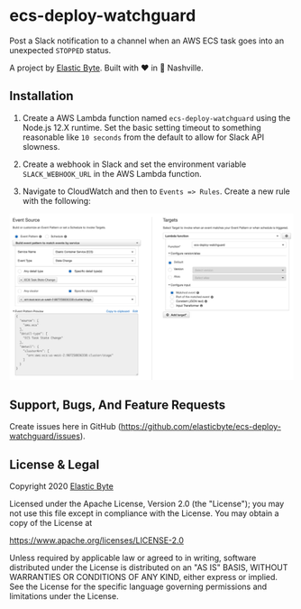 # ecs-deploy-watchguard

Post a Slack notification to a channel when an AWS ECS task goes into an unexpected `STOPPED` status.

A project by [Elastic Byte](https://elasticbyte.net). Built with :heart: in :guitar: Nashville.

## Installation

1. Create a AWS Lambda function named `ecs-deploy-watchguard` using the Node.js 12.X runtime. Set the basic setting timeout to something reasonable like `10 seconds` from the default to allow for Slack API slowness.

2. Create a webhook in Slack and set the environment variable `SLACK_WEBHOOK_URL` in the AWS Lambda function.

3. Navigate to CloudWatch and then to `Events => Rules`. Create a new rule with the following:

![CloudWatch Events Rule](images/cloudwatch-rule.png)

## Support, Bugs, And Feature Requests

Create issues here in GitHub (https://github.com/elasticbyte/ecs-deploy-watchguard/issues).

## License & Legal

Copyright 2020 [Elastic Byte](https://elasticbyte.net)

Licensed under the Apache License, Version 2.0 (the "License");
you may not use this file except in compliance with the License.
You may obtain a copy of the License at

https://www.apache.org/licenses/LICENSE-2.0

Unless required by applicable law or agreed to in writing, software
distributed under the License is distributed on an "AS IS" BASIS,
WITHOUT WARRANTIES OR CONDITIONS OF ANY KIND, either express or implied.
See the License for the specific language governing permissions and
limitations under the License.
